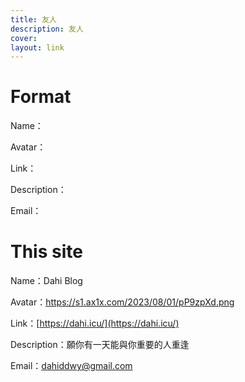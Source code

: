 ```yaml
---
title: 友人
description: 友人
cover: 
layout: link
---
```


# Format 

Name：

Avatar：

Link：

Description：

Email：


# This site

Name：Dahi Blog

Avatar：https://s1.ax1x.com/2023/08/01/pP9zpXd.png

Link：[https://dahi.icu/](https://dahi.icu/)

Description：願你有一天能與你重要的人重逢

Email：dahiddwy@gmail.com

